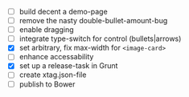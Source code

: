 - [ ] build decent a demo-page
- [ ] remove the nasty double-bullet-amount-bug
- [ ] enable dragging
- [ ] integrate type-switch for control (bullets|arrows)
- [x] set arbitrary, fix max-width for `<image-card>`
- [ ] enhance accessability
- [x] set up a release-task in Grunt
- [ ] create xtag.json-file
- [ ] publish to Bower